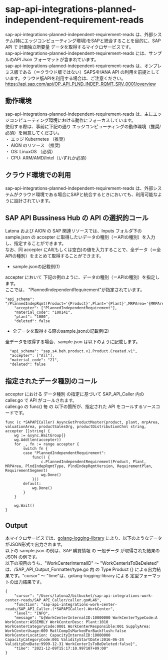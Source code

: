 # sap-api-integrations-planned-independent-requirement-reads  
sap-api-integrations-planned-independent-requirement-reads は、外部システム(特にエッジコンピューティング環境)をSAPと統合することを目的に、SAP API で 計画独立所要量 データを取得するマイクロサービスです。    
sap-api-integrations-planned-independent-requirement-reads には、サンプルのAPI Json フォーマットが含まれています。  
sap-api-integrations-planned-independent-requirement-reads は、オンプレミス版である（＝クラウド版ではない）SAPS4HANA API の利用を前提としています。クラウド版APIを利用する場合は、ご注意ください。  
https://api.sap.com/api/OP_API_PLND_INDEP_RQMT_SRV_0001/overview

## 動作環境
sap-api-integrations-planned-independent-requirement-reads は、主にエッジコンピューティング環境における動作にフォーカスしています。   
使用する際は、事前に下記の通り エッジコンピューティングの動作環境（推奨/必須）を用意してください。   
・ エッジ Kubernetes （推奨）    
・ AION のリソース （推奨)    
・ OS: LinuxOS （必須）    
・ CPU: ARM/AMD/Intel（いずれか必須） 

## クラウド環境での利用  
sap-api-integrations-planned-independent-requirement-reads は、外部システムがクラウド環境である場合にSAPと統合するときにおいても、利用可能なように設計されています。  

## SAP API Bussiness Hub の API の選択的コール

Latona および AION の SAP 関連リソースでは、Inputs フォルダ下の sample.json の accepter に取得したいデータの種別（＝APIの種別）を入力し、指定することができます。  
なお、同 accepter にAll(もしくは空白)の値を入力することで、全データ（＝全APIの種別）をまとめて取得することができます。  

* sample.jsonの記載例(1)  

accepter において 下記の例のように、データの種別（＝APIの種別）を指定します。  
ここでは、 "PlannedIndependentRequirement"が指定されています。    
  
```
"api_schema": "/PlannedIndepRqmt(Product='{Product}',Plant='{Plant}',MRPArea='{MRPArea}',PlndIndepRqmtType='{PlndIndepRqmtType}',PlndIndepRqmtVersion='{PlndIndepRqmtVersion}',RequirementPlan='{RequirementPlan}',RequirementSegment='{RequirementSegment}')/to_PlndIndepRqmtItem",
	"accepter": ["PlannedIndependentRequirement"],
	"material_code": "100141",
	"plant": "1000",
	"deleted": false
```
  
* 全データを取得する際のsample.jsonの記載例(2)  

全データを取得する場合、sample.json は以下のように記載します。  

```
  "api_schema": "sap.s4.beh.product.v1.Product.Created.v1",
  "accepter": ["All"],
  "material_code": "21",
  "deleted": false
```
## 指定されたデータ種別のコール

accepter における データ種別 の指定に基づいて SAP_API_Caller 内の caller.go で API がコールされます。  
caller.go の func() 毎 の 以下の箇所が、指定された API をコールするソースコードです。  

```
func (c *SAPAPICaller) AsyncGetProductMaster(product, plant, mrpArea, valuationArea, productSalesOrg, productDistributionChnl string, accepter []string) {
	wg := &sync.WaitGroup{}
	wg.Add(len(accepter))
	for _, fn := range accepter {
		switch fn {
		case "PlannedIndependentRequirement":
			func() {
				c.PlannedIndependentRequirement(Product, Plant, MRPArea, PlndIndepRqmtType, PlndIndepRqmtVersion, RequirementPlan, RequirementSegment)
				wg.Done()
			}()
		default:
			wg.Done()
		}
	}

	wg.Wait()
}
```

## Output  
本マイクロサービスでは、[golang-logging-library](https://github.com/latonaio/golang-logging-library) により、以下のようなデータがJSON形式で出力されます。  
以下の sample.json の例は、SAP 購買情報 の 一般データ が取得された結果の JSON の例です。  
以下の項目のうち、"WorkCenterInternalID" ～ "WorkCenterIsToBeDeleted" は、/SAP_API_Output_Formatter/type.go 内 の Type Product {} による出力結果です。"cursor" ～ "time"は、golang-logging-library による 定型フォーマットの出力結果です。  

```
{
	"cursor": "/Users/latona2/bitbucket/sap-api-integrations-work-center-reads/SAP_API_Caller/caller.go#L46",
	"function": "sap-api-integrations-work-center-reads/SAP_API_Caller.(*SAPAPICaller).WorkCenter",
	"level": "INFO",
	"message": "&{WorkCenterInternalID:10000000 WorkCenterTypeCode:A WorkCenter:ASSEMBLY WorkCenterDesc: Plant:1010 WorkCenterCategoryCode:0001 WorkCenterResponsible:001 SupplyArea: WorkCenterUsage:009 MatlCompIsMarkedForBackflush:false WorkCenterLocation: CapacityInternalID:10000000 CapacityCategoryCode:001 ValidityStartDate:2016-06-24 ValidityEndDate:9999-12-31 WorkCenterIsToBeDeleted:false}",
	"time": "2021-12-09T15:17:10.997107+09:00"
}

```


